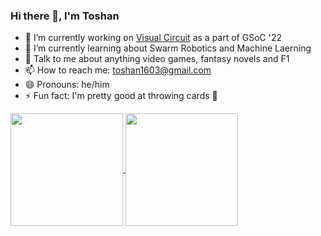 ### Hi there 👋, I'm Toshan

<!--
**toshan-luktuke/toshan-luktuke** is a ✨ _special_ ✨ repository because its `README.md` (this file) appears on your GitHub profile.

Here are some ideas to get you started:

-->

- 🔭 I’m currently working on [Visual Circuit](https://github.com/JdeRobot/VisualCircuit) as a part of GSoC '22
- 🌱 I’m currently learning about Swarm Robotics and Machine Laerning
- 💬 Talk to me about anything video games, fantasy novels and F1
- 📫 How to reach me: toshan1603@gmail.com
- 😄 Pronouns: he/him
- ⚡ Fun fact: I'm pretty good at throwing cards 🎴

<a href="https://github.com/toshan-luktuke">
  <img height="180em" align="center" src="https://github-readme-stats.vercel.app/api?username=toshan-luktuke&show_icons=true&theme=dark" />
</a>
<a href="https://github.com/toshan-luktuke">
  <img height="180em" align="center" src="https://github-readme-stats.vercel.app/api/top-langs/?username=toshan-luktuke&layout=compact&theme=dark" />
</a>
